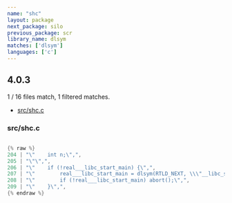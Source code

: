 ```yaml
---
name: "shc"
layout: package
next_package: silo
previous_package: scr
library_name: dlsym
matches: ['dlsym']
languages: ['c']
---
```

## 4.0.3
1 / 16 files match, 1 filtered matches.

 - [src/shc.c](#srcshcc)

### src/shc.c

```c

{% raw %}
204 | "\"    int n;\",",
205 | "\"\",",
206 | "\"    if (!real___libc_start_main) {\",",
207 | "\"        real___libc_start_main = dlsym(RTLD_NEXT, \\\"__libc_start_main\\\");\",",
208 | "\"        if (!real___libc_start_main) abort();\",",
209 | "\"    }\",",
{% endraw %}

```